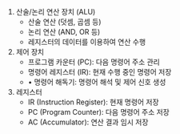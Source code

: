 1. 산술/논리 연산 장치 (ALU)
	 - 산술 연산 (덧셈, 곱셈 등) 
	 - 논리 연산 (AND, OR 등)
	 - 레지스터의 데이터를 이용하여 연산 수행
2. 제어 장치
	- 프로그램 카운터 (PC): 다음 명령어 주소 관리
	- 명령어 레지스터 (IR): 현재 수행 중인 명령어 저장
	- • 명령어 해독기: 명령어 해석 및 제어 신호 생성
3. 레지스터
	-  IR (Instruction Register): 현재 명령어 저장
	- PC (Program Counter): 다음 명령어 주소 저장
	- AC (Accumulator): 연산 결과 임시 저장